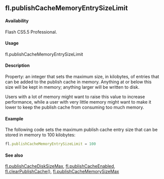 ## fl.publishCacheMemoryEntrySizeLimit

#### Availability

Flash CS5.5 Professional.

#### Usage

fl.publishCacheMemoryEntrySizeLimit

#### Description

Property: an integer that sets the maximum size, in kilobytes, of entries that can be added to the publish cache in memory. Anything at or below this size will be kept in memory; anything larger will be written to disk.

Users with a lot of memory might want to raise this value to increase performance, while a user with very little memory might want to make it lower to keep the publish cache from consuming too much memory.

#### Example

The following code sets the maximum publish cache entry size that can be stored in memory to 100 kilobytes:
```javascript
fl.publishCacheMemoryEntrySizeLimit = 100
```

#### See also

[fl.publishCacheDiskSizeMax](../flash_object_(fl)/fl50.md),  [fl.publishCacheEnabled](../flash_object_(fl)/fl51.md),  [fl.clearPublishCache()](../flash_object_(fl)/fl5.md),  [fl.publishCacheMemorySizeMax](../flash_object_(fl)/fl53.md)

<span id="fl.publishCacheMemorySizeMax" class="anchor"></span>
